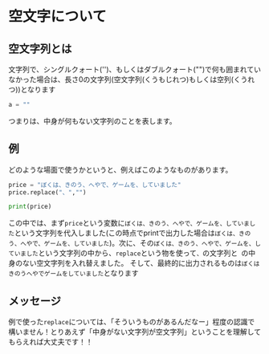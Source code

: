 # 空文字について
## 空文字列とは
文字列で、シングルクォート('')、もしくはダブルクォート("")で何も囲まれていなかった場合は、長さ0の文字列(空文字列(くうもじれつ)もしくは空列(くうれつ))となります
```python
a = ""
```
つまりは、中身が何もない文字列のことを表します。
## 例
どのような場面で使うかというと、例えばこのようなものがあります。
```python
price = "ぼくは、きのう、へやで、ゲームを、していました"
price.replace("、","")

print(price)
```
この中では、まず`price`という変数に`ぼくは、きのう、へやで、ゲームを、していました`という文字列を代入しました(この時点でprintで出力した場合は`ぼくは、きのう、へやで、ゲームを、していました`)。次に、その`ぼくは、きのう、へやで、ゲームを、していました`という文字列の中から、`replace`という物を使って`、`の文字列と` `の中身のない空文字列を入れ替えました。
そして、最終的に出力されるものは`ぼくはきのうへやでゲームをしていました`となります
## メッセージ
例で使った`replace`については、「そういうものがあるんだなー」程度の認識で構いません！とりあえず「中身がない文字列が空文字列」ということを理解してもらえれば大丈夫です！！